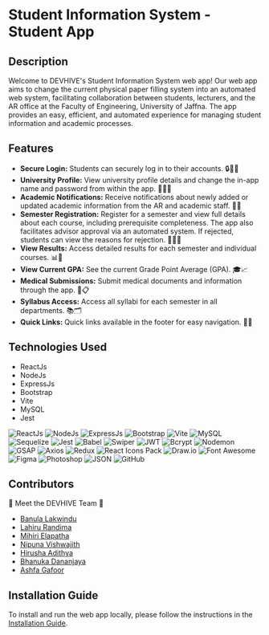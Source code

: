 # Student Information System - Student App

## Description

Welcome to DEVHIVE's Student Information System web app! Our web app aims to change the current physical paper filling system into an automated web system, facilitating collaboration between students, lecturers, and the AR office at the Faculty of Engineering, University of Jaffna. The app provides an easy, efficient, and automated experience for managing student information and academic processes.

## Features

- **Secure Login:** Students can securely log in to their accounts. 🔒👩‍💻
- **University Profile:** View university profile details and change the in-app name and password from within the app. 🏫👤🔐
- **Academic Notifications:** Receive notifications about newly added or updated academic information from the AR and academic staff. 📩📢
- **Semester Registration:** Register for a semester and view full details about each course, including prerequisite completeness. The app also facilitates advisor approval via an automated system. If rejected, students can view the reasons for rejection. 📝✅🚫
- **View Results:** Access detailed results for each semester and individual courses. 📊🎯
- **View Current GPA:** See the current Grade Point Average (GPA). 🎓📈
- **Medical Submissions:** Submit medical documents and information through the app. 💉📋
- **Syllabus Access:** Access all syllabi for each semester in all departments. 📚🗂️
- **Quick Links:** Quick links available in the footer for easy navigation. 🚀🔗

## Technologies Used

- ReactJs
- NodeJs
- ExpressJs
- Bootstrap
- Vite
- MySQL
- Jest

![ReactJs](https://img.shields.io/badge/-ReactJs-61DAFB?style=flat&logo=react&logoColor=white) ![NodeJs](https://img.shields.io/badge/-NodeJs-339933?style=flat&logo=node.js&logoColor=white) ![ExpressJs](https://img.shields.io/badge/-ExpressJs-000000?style=flat&logo=express&logoColor=white) ![Bootstrap](https://img.shields.io/badge/-Bootstrap-7952B3?style=flat&logo=bootstrap&logoColor=white) ![Vite](https://img.shields.io/badge/-Vite-646CFF?style=flat&logo=vite&logoColor=white) ![MySQL](https://img.shields.io/badge/-MySQL-4479A1?style=flat&logo=mysql&logoColor=white) ![Sequelize](https://img.shields.io/badge/-Sequelize-52B0E7?style=flat&logo=sequelize&logoColor=white) ![Jest](https://img.shields.io/badge/-Jest-C21325?style=flat&logo=jest&logoColor=white) ![Babel](https://img.shields.io/badge/-Babel-F9DC3E?style=flat&logo=babel&logoColor=black) ![Swiper](https://img.shields.io/badge/-Swiper-6332F6?style=flat&logo=swiper&logoColor=white) ![JWT](https://img.shields.io/badge/-JWT-000000?style=flat&logo=json-web-tokens&logoColor=white) ![Bcrypt](https://img.shields.io/badge/-Bcrypt-3384AE?style=flat) ![Nodemon](https://img.shields.io/badge/-Nodemon-76D04B?style=flat&logo=nodemon&logoColor=white) ![GSAP](https://img.shields.io/badge/-GSAP-33A3F0?style=flat&logo=greensock&logoColor=white) ![Axios](https://img.shields.io/badge/-Axios-5A3F97?style=flat&logo=axios&logoColor=white) ![Redux](https://img.shields.io/badge/-Redux-764ABC?style=flat&logo=redux&logoColor=white) ![React Icons Pack](https://img.shields.io/badge/-React%20Icons%20Pack-61DAFB?style=flat&logo=react&logoColor=white) ![Draw.io](https://img.shields.io/badge/-Draw.io-FFD77A?style=flat) ![Font Awesome](https://img.shields.io/badge/-Font%20Awesome-339AF0?style=flat&logo=font-awesome&logoColor=white) ![Figma](https://img.shields.io/badge/-Figma-F24E1E?style=flat&logo=figma&logoColor=white) ![Photoshop](https://img.shields.io/badge/-Photoshop-31A8FF?style=flat&logo=adobe-photoshop&logoColor=white) ![JSON](https://img.shields.io/badge/-JSON-000000?style=flat&logo=json&logoColor=white) ![GitHub](https://img.shields.io/badge/-GitHub-181717?style=flat&logo=github&logoColor=white)

## Contributors

👥 Meet the DEVHIVE Team 👥

- [Banula Lakwindu](https://github.com/banulalakwindu)
- [Lahiru Randima](https://github.com/WIJETHUNGA-174)
- [Mihiri Elapatha](https://github.com/MIHIRI099)
- [Nipuna Vishwajith](https://github.com/Nipuna26377)
- [Hirusha Adithya](https://github.com/2019e166)
- [Bhanuka Dananjaya](https://github.com/bannukadananjaya)
- [Ashfa Gafoor](https://github.com/ashfa11)

## Installation Guide

To install and run the web app locally, please follow the instructions in the [Installation Guide](./installation-guide.md).
